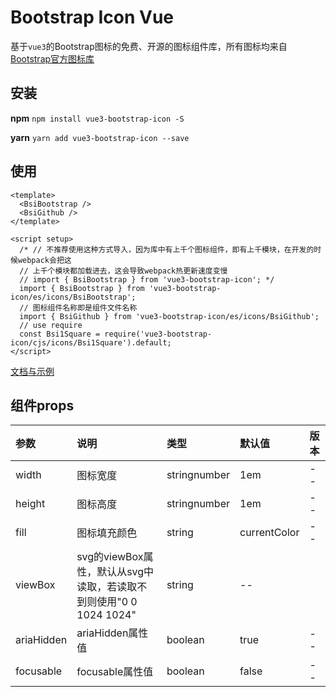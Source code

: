 # Bootstrap Icon Vue
基于`vue3`的Bootstrap图标的免费、开源的图标组件库，所有图标均来自 [Bootstrap官方图标库](https://github.com/twbs/icons)

## 安装 
**npm**
`npm install vue3-bootstrap-icon -S`

**yarn**
`yarn add vue3-bootstrap-icon --save`

## 使用
```
<template>
  <BsiBootstrap />
  <BsiGithub />
</template>

<script setup>
  /* // 不推荐使用这种方式导入，因为库中有上千个图标组件，即有上千模块，在开发的时候webpack会把这
  // 上千个模块都加载进去，这会导致webpack热更新速度变慢
  // import { BsiBootstrap } from 'vue3-bootstrap-icon'; */
  import { BsiBootstrap } from 'vue3-bootstrap-icon/es/icons/BsiBootstrap';
  // 图标组件名称即是组件文件名称
  import { BsiGithub } from 'vue3-bootstrap-icon/es/icons/BsiGithub';
  // use require
  const Bsi1Square = require('vue3-bootstrap-icon/cjs/icons/Bsi1Square').default;
</script>
```
[文档与示例](https://941477276.github.io/vue3-bootstrap-icon/dist/)

## 组件props

| 参数 | 说明                                                | 类型 | 默认值 | 版本    |
|:----|:--------------------------------------------------|:----|:-------|:------|
|width| 图标宽度                                              |stringnumber|1em| -- |
|height| 图标高度                                              |stringnumber|1em|--|
|fill| 图标填充颜色                                            |string|currentColor|--|
|viewBox| svg的viewBox属性，默认从svg中读取，若读取不到则使用"0 0 1024 1024"   |string|--|
|ariaHidden| ariaHidden属性值                                     |boolean|true|--|
|focusable| focusable属性值                                      |boolean|false|--|
